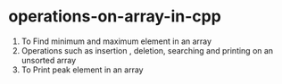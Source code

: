 # operations-on-array-in-cpp

1. To Find minimum and maximum element in an array
2. Operations such as insertion , deletion, searching and printing on an unsorted array
3. To Print peak element in an array 
